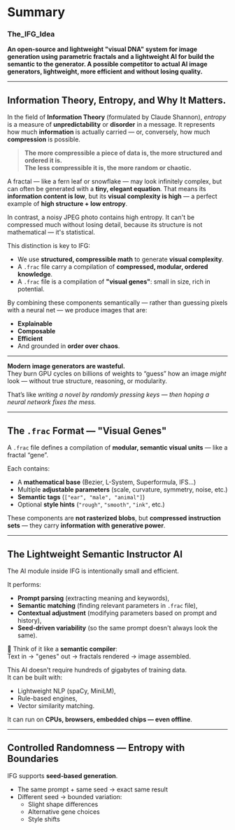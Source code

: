 # Summary
### The_IFG_Idea
**An open-source and lightweight "visual DNA" system for image generation using parametric fractals and a lightweight AI for build the semantic to the generator. A possible competitor to actual AI image generators, lightweight, more efficient and without losing quality.**

---

## Information Theory, Entropy, and Why It Matters.

In the field of **Information Theory** (formulated by Claude Shannon), *entropy* is a measure of **unpredictability** or **disorder** in a message. It represents how much **information** is actually carried — or, conversely, how much **compression** is possible.

> **The more compressible a piece of data is, the more structured and ordered it is.**  
> **The less compressible it is, the more random or chaotic.**

A fractal — like a fern leaf or snowflake — may look infinitely complex, but can often be generated with a **tiny, elegant equation**. That means its **information content is low**, but its **visual complexity is high** — a perfect example of **high structure + low entropy**.

In contrast, a noisy JPEG photo contains high entropy. It can't be compressed much without losing detail, because its structure is not mathematical — it's statistical.

This distinction is key to IFG:

- We use **structured, compressible math** to generate **visual complexity**.
- A `.frac` file carry a compilation of **compressed, modular, ordered knowledge**.
- A `.frac` file is a compilation of **"visual genes"**: small in size, rich in potential.

By combining these components semantically — rather than guessing pixels with a neural net — we produce images that are:

- **Explainable**
- **Composable**
- **Efficient**
- And grounded in **order over chaos**.

---

**Modern image generators are wasteful.**  
They burn GPU cycles on billions of weights to “guess” how an image *might* look — without true structure, reasoning, or modularity.

That’s like *writing a novel by randomly pressing keys* — *then hoping a neural network fixes the mess.*

---

## The `.frac` Format — "Visual Genes"

A `.frac` file defines a compilation of **modular, semantic visual units** — like a fractal “gene”.

Each contains:

- A **mathematical base** (Bezier, L-System, Superformula, IFS…)
- Multiple **adjustable parameters** (scale, curvature, symmetry, noise, etc.)
- **Semantic tags** (`["ear", "male", "animal"]`)
- Optional **style hints** (`"rough"`, `"smooth"`, `"ink"`, etc.)

These components are **not rasterized blobs**, but **compressed instruction sets** — they carry **information with generative power**.

---

## The Lightweight Semantic Instructor AI

The AI module inside IFG is intentionally small and efficient.

It performs:

- **Prompt parsing** (extracting meaning and keywords),
- **Semantic matching** (finding relevant parameters in `.frac` file),
- **Contextual adjustment** (modifying parameters based on prompt and history),
- **Seed-driven variability** (so the same prompt doesn't always look the same).

🧩 Think of it like a **semantic compiler**:  
Text in → "genes" out → fractals rendered → image assembled.

This AI doesn't require hundreds of gigabytes of training data.  
It can be built with:

- Lightweight NLP (spaCy, MiniLM),
- Rule-based engines,
- Vector similarity matching.

It can run on **CPUs, browsers, embedded chips — even offline**.

---

## Controlled Randomness — Entropy with Boundaries

IFG supports **seed-based generation**.

- The same prompt + same seed → exact same result
- Different seed → bounded variation:
  - Slight shape differences
  - Alternative gene choices
  - Style shifts
